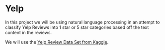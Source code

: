 # Yelp
 In this project we will be using natural language processing in an attempt to classify Yelp Reviews into 1 star or 5 star categories based off the text content in the reviews.

We will use the [Yelp Review Data Set from Kaggle](https://www.kaggle.com/c/yelp-recsys-2013).

